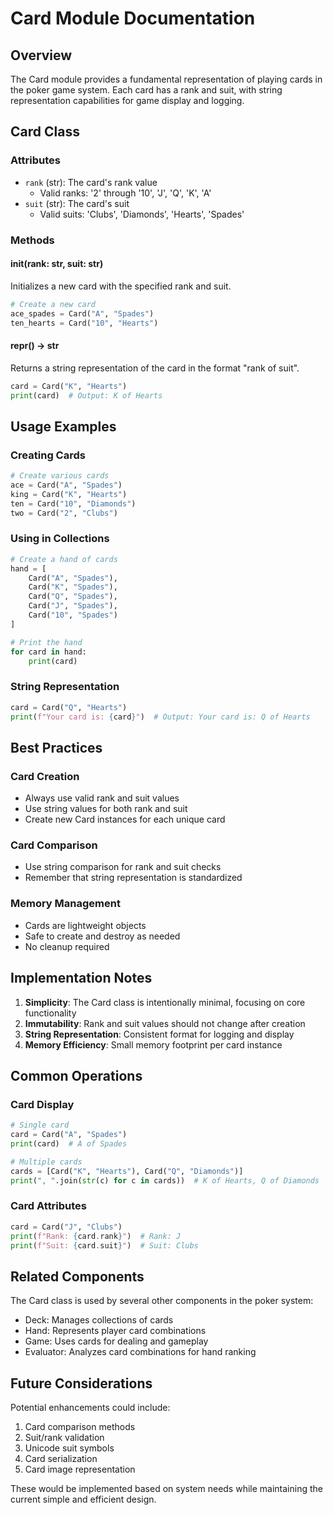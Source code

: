 # Card Module Documentation

## Overview
The Card module provides a fundamental representation of playing cards in the poker game system. Each card has a rank and suit, with string representation capabilities for game display and logging.

## Card Class

### Attributes
- `rank` (str): The card's rank value
  - Valid ranks: '2' through '10', 'J', 'Q', 'K', 'A'
- `suit` (str): The card's suit
  - Valid suits: 'Clubs', 'Diamonds', 'Hearts', 'Spades'

### Methods

#### __init__(rank: str, suit: str)
Initializes a new card with the specified rank and suit.

```python
# Create a new card
ace_spades = Card("A", "Spades")
ten_hearts = Card("10", "Hearts")
```

#### __repr__() -> str
Returns a string representation of the card in the format "rank of suit".

```python
card = Card("K", "Hearts")
print(card)  # Output: K of Hearts
```

## Usage Examples

### Creating Cards
```python
# Create various cards
ace = Card("A", "Spades")
king = Card("K", "Hearts")
ten = Card("10", "Diamonds")
two = Card("2", "Clubs")
```

### Using in Collections
```python
# Create a hand of cards
hand = [
    Card("A", "Spades"),
    Card("K", "Spades"),
    Card("Q", "Spades"),
    Card("J", "Spades"),
    Card("10", "Spades")
]

# Print the hand
for card in hand:
    print(card)
```

### String Representation
```python
card = Card("Q", "Hearts")
print(f"Your card is: {card}")  # Output: Your card is: Q of Hearts
```

## Best Practices

### Card Creation
- Always use valid rank and suit values
- Use string values for both rank and suit
- Create new Card instances for each unique card

### Card Comparison
- Use string comparison for rank and suit checks
- Remember that string representation is standardized

### Memory Management
- Cards are lightweight objects
- Safe to create and destroy as needed
- No cleanup required

## Implementation Notes

1. **Simplicity**: The Card class is intentionally minimal, focusing on core functionality
2. **Immutability**: Rank and suit values should not change after creation
3. **String Representation**: Consistent format for logging and display
4. **Memory Efficiency**: Small memory footprint per card instance

## Common Operations

### Card Display
```python
# Single card
card = Card("A", "Spades")
print(card)  # A of Spades

# Multiple cards
cards = [Card("K", "Hearts"), Card("Q", "Diamonds")]
print(", ".join(str(c) for c in cards))  # K of Hearts, Q of Diamonds
```

### Card Attributes
```python
card = Card("J", "Clubs")
print(f"Rank: {card.rank}")  # Rank: J
print(f"Suit: {card.suit}")  # Suit: Clubs
```

## Related Components

The Card class is used by several other components in the poker system:
- Deck: Manages collections of cards
- Hand: Represents player card combinations
- Game: Uses cards for dealing and gameplay
- Evaluator: Analyzes card combinations for hand ranking

## Future Considerations

Potential enhancements could include:
1. Card comparison methods
2. Suit/rank validation
3. Unicode suit symbols
4. Card serialization
5. Card image representation

These would be implemented based on system needs while maintaining the current simple and efficient design. 